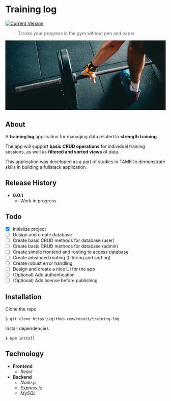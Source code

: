 # Training log

[![Current Version][current-version]][current-version]

> Tracks your progress in the gym without pen and paper

![](header.png)

## About

A **training log** application for managing data related to **strength training**.

The app will support **basic CRUD operations** for individual training sessions, as well as **filtered and sorted views** of data.

This application was developed as a part of studies in TAMK to demonstrate skills in building a fullstack application.

## Release History

* **0.0.1**
    * Work in progress

## Todo

- [x] Initialize project
- [ ] Design and create database
- [ ] Create basic CRUD methods for database (user)
- [ ] Create basic CRUD methods for database (admin)
- [ ] Create simple frontend and routing to access database
- [ ] Create advanced routing (filtering and sorting)
- [ ] Create robust error handling
- [ ] Design and create a nice UI for the app
- [ ] (Optional) Add authentication
- [ ] (Optional) Add license before publishing

## Installation

Clone the repo

```
$ git clone https://github.com/roouit/training-log
```

Install dependencies

```
$ npm install
```

## Technology

* **Frontend**
  * *React*
* **Backend**
  * *Node.js*
  * *Express.js*
  * *MySQL*

<!-- Markdown link & img dfn's -->
[current-version]: https://img.shields.io/badge/version-0.0.1-yellow